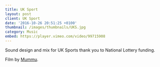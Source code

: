 ```yaml
---
title: UK Sport
layout: post
client: UK Sport
date: '2016-10-26 20:51:25 +0100'
thumbnail: /images/thumbnails/UKS.jpg
category: Music
embed: https://player.vimeo.com/video/99715908
---
```


Sound design and mix for UK Sports thank you to National Lottery funding.

Film by [Mummu](http://www.mummu.co.uk).
